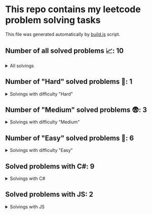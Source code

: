 # This repo contains my leetcode problem solving tasks

This file was generated automatically by [build.js](https://github.com/Vad1mAlekseev/LeetCodeProblemSolving/blob/main/scripts/build.js) script.

## Number of all solved problems 📈: 10

<details>
<summary>All solvings</summary>

| #     | Problem            | Difficulty | Solvings                |
|:-----:|:------------------:|:----------:|:-----------------------:|
|1|[Palindrome Number](https://leetcode.com/problems/palindrome-number)|Easy|[C#](https://github.com/Vad1mAlekseev/LeetCodeProblemSolving/blob/main/solvings/easy/palindrome-number.cs)|
|2|[Reverse Integer](https://leetcode.com/problems/reverse-integer)|Easy|[C#](https://github.com/Vad1mAlekseev/LeetCodeProblemSolving/blob/main/solvings/easy/reverse-integer.cs)|
|3|[Running Sum Of 1d Array](https://leetcode.com/problems/running-sum-of-1d-array)|Easy|[C#](https://github.com/Vad1mAlekseev/LeetCodeProblemSolving/blob/main/solvings/easy/running-sum-of-1d-array.cs), [JS](https://github.com/Vad1mAlekseev/LeetCodeProblemSolving/blob/main/solvings/easy/running-sum-of-1d-array.js)|
|4|[Shuffle The Array](https://leetcode.com/problems/shuffle-the-array)|Easy|[JS](https://github.com/Vad1mAlekseev/LeetCodeProblemSolving/blob/main/solvings/easy/shuffle-the-array.js)|
|5|[Two Sum](https://leetcode.com/problems/two-sum)|Easy|[C#](https://github.com/Vad1mAlekseev/LeetCodeProblemSolving/blob/main/solvings/easy/two-sum.cs)|
|6|[Valid Parentheses](https://leetcode.com/problems/valid-parentheses)|Easy|[C#](https://github.com/Vad1mAlekseev/LeetCodeProblemSolving/blob/main/solvings/easy/valid-parentheses.cs)|
|7|[Median Of Two Sorted Arrays](https://leetcode.com/problems/median-of-two-sorted-arrays)|Hard|[C#](https://github.com/Vad1mAlekseev/LeetCodeProblemSolving/blob/main/solvings/hard/median-of-two-sorted-arrays.cs)|
|8|[Add Two Numbers](https://leetcode.com/problems/add-two-numbers)|Medium|[C#](https://github.com/Vad1mAlekseev/LeetCodeProblemSolving/blob/main/solvings/medium/add-two-numbers.cs)|
|9|[Longest Substring Without Repeating Characters](https://leetcode.com/problems/longest-substring-without-repeating-characters)|Medium|[C#](https://github.com/Vad1mAlekseev/LeetCodeProblemSolving/blob/main/solvings/medium/longest-substring-without-repeating-characters.cs)|
|10|[String To Integer Atoi](https://leetcode.com/problems/string-to-integer-atoi)|Medium|[C# (99.91%)](https://github.com/Vad1mAlekseev/LeetCodeProblemSolving/blob/main/solvings/medium/string-to-integer-atoi.cs)|

</details>


## Number of "Hard" solved problems 🤯: 1

<details>
<summary>Solvings with difficulty "Hard"</summary>

| #     | Problem            | Difficulty | Solvings                |
|:-----:|:------------------:|:----------:|:-----------------------:|
|1|[Median Of Two Sorted Arrays](https://leetcode.com/problems/median-of-two-sorted-arrays)|Hard|[C#](https://github.com/Vad1mAlekseev/LeetCodeProblemSolving/blob/main/solvings/hard/median-of-two-sorted-arrays.cs)|

</details>


## Number of "Medium" solved problems 😨: 3

<details>
<summary>Solvings with difficulty "Medium"</summary>

| #     | Problem            | Difficulty | Solvings                |
|:-----:|:------------------:|:----------:|:-----------------------:|
|1|[Add Two Numbers](https://leetcode.com/problems/add-two-numbers)|Medium|[C#](https://github.com/Vad1mAlekseev/LeetCodeProblemSolving/blob/main/solvings/medium/add-two-numbers.cs)|
|2|[Longest Substring Without Repeating Characters](https://leetcode.com/problems/longest-substring-without-repeating-characters)|Medium|[C#](https://github.com/Vad1mAlekseev/LeetCodeProblemSolving/blob/main/solvings/medium/longest-substring-without-repeating-characters.cs)|
|3|[String To Integer Atoi](https://leetcode.com/problems/string-to-integer-atoi)|Medium|[C# (99.91%)](https://github.com/Vad1mAlekseev/LeetCodeProblemSolving/blob/main/solvings/medium/string-to-integer-atoi.cs)|

</details>


## Number of "Easy" solved problems 🥱: 6

<details>
<summary>Solvings with difficulty "Easy"</summary>

| #     | Problem            | Difficulty | Solvings                |
|:-----:|:------------------:|:----------:|:-----------------------:|
|1|[Palindrome Number](https://leetcode.com/problems/palindrome-number)|Easy|[C#](https://github.com/Vad1mAlekseev/LeetCodeProblemSolving/blob/main/solvings/easy/palindrome-number.cs)|
|2|[Reverse Integer](https://leetcode.com/problems/reverse-integer)|Easy|[C#](https://github.com/Vad1mAlekseev/LeetCodeProblemSolving/blob/main/solvings/easy/reverse-integer.cs)|
|3|[Running Sum Of 1d Array](https://leetcode.com/problems/running-sum-of-1d-array)|Easy|[C#](https://github.com/Vad1mAlekseev/LeetCodeProblemSolving/blob/main/solvings/easy/running-sum-of-1d-array.cs), [JS](https://github.com/Vad1mAlekseev/LeetCodeProblemSolving/blob/main/solvings/easy/running-sum-of-1d-array.js)|
|4|[Shuffle The Array](https://leetcode.com/problems/shuffle-the-array)|Easy|[JS](https://github.com/Vad1mAlekseev/LeetCodeProblemSolving/blob/main/solvings/easy/shuffle-the-array.js)|
|5|[Two Sum](https://leetcode.com/problems/two-sum)|Easy|[C#](https://github.com/Vad1mAlekseev/LeetCodeProblemSolving/blob/main/solvings/easy/two-sum.cs)|
|6|[Valid Parentheses](https://leetcode.com/problems/valid-parentheses)|Easy|[C#](https://github.com/Vad1mAlekseev/LeetCodeProblemSolving/blob/main/solvings/easy/valid-parentheses.cs)|

</details>


## Solved problems with C#: 9
  
<details>
<summary>Solvings with C#</summary>

| #     | Problem            | Difficulty | Solvings                |
|:-----:|:------------------:|:----------:|:-----------------------:|
|1|[Palindrome Number](https://leetcode.com/problems/palindrome-number)|Easy|[C#](https://github.com/Vad1mAlekseev/LeetCodeProblemSolving/blob/main/solvings/easy/palindrome-number.cs)|
|2|[Reverse Integer](https://leetcode.com/problems/reverse-integer)|Easy|[C#](https://github.com/Vad1mAlekseev/LeetCodeProblemSolving/blob/main/solvings/easy/reverse-integer.cs)|
|3|[Running Sum Of 1d Array](https://leetcode.com/problems/running-sum-of-1d-array)|Easy|[C#](https://github.com/Vad1mAlekseev/LeetCodeProblemSolving/blob/main/solvings/easy/running-sum-of-1d-array.cs), [JS](https://github.com/Vad1mAlekseev/LeetCodeProblemSolving/blob/main/solvings/easy/running-sum-of-1d-array.js)|
|4|[Two Sum](https://leetcode.com/problems/two-sum)|Easy|[C#](https://github.com/Vad1mAlekseev/LeetCodeProblemSolving/blob/main/solvings/easy/two-sum.cs)|
|5|[Valid Parentheses](https://leetcode.com/problems/valid-parentheses)|Easy|[C#](https://github.com/Vad1mAlekseev/LeetCodeProblemSolving/blob/main/solvings/easy/valid-parentheses.cs)|
|6|[Median Of Two Sorted Arrays](https://leetcode.com/problems/median-of-two-sorted-arrays)|Hard|[C#](https://github.com/Vad1mAlekseev/LeetCodeProblemSolving/blob/main/solvings/hard/median-of-two-sorted-arrays.cs)|
|7|[Add Two Numbers](https://leetcode.com/problems/add-two-numbers)|Medium|[C#](https://github.com/Vad1mAlekseev/LeetCodeProblemSolving/blob/main/solvings/medium/add-two-numbers.cs)|
|8|[Longest Substring Without Repeating Characters](https://leetcode.com/problems/longest-substring-without-repeating-characters)|Medium|[C#](https://github.com/Vad1mAlekseev/LeetCodeProblemSolving/blob/main/solvings/medium/longest-substring-without-repeating-characters.cs)|
|9|[String To Integer Atoi](https://leetcode.com/problems/string-to-integer-atoi)|Medium|[C# (99.91%)](https://github.com/Vad1mAlekseev/LeetCodeProblemSolving/blob/main/solvings/medium/string-to-integer-atoi.cs)|

</details>


## Solved problems with JS: 2
  
<details>
<summary>Solvings with JS</summary>

| #     | Problem            | Difficulty | Solvings                |
|:-----:|:------------------:|:----------:|:-----------------------:|
|1|[Running Sum Of 1d Array](https://leetcode.com/problems/running-sum-of-1d-array)|Easy|[C#](https://github.com/Vad1mAlekseev/LeetCodeProblemSolving/blob/main/solvings/easy/running-sum-of-1d-array.cs), [JS](https://github.com/Vad1mAlekseev/LeetCodeProblemSolving/blob/main/solvings/easy/running-sum-of-1d-array.js)|
|2|[Shuffle The Array](https://leetcode.com/problems/shuffle-the-array)|Easy|[JS](https://github.com/Vad1mAlekseev/LeetCodeProblemSolving/blob/main/solvings/easy/shuffle-the-array.js)|

</details>

